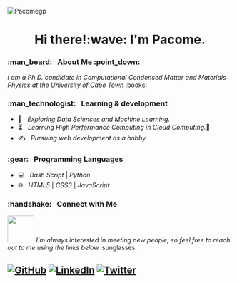 <p align="left">
  <img src="https://komarev.com/ghpvc/?username=Pacomegp" alt="Pacomegp"/> 
</p> 

<h1 align="center"> Hi there!:wave: I'm Pacome. </h1>

<h3> :man_beard: &nbsp; About Me :point_down: </h3>

<p><em>I am a Ph.D. candidate in Computational Condensed Matter and Materials Physics at the <a href="https://www.uct.ac.za/">University of Cape Town</a></em> :books:

<h3> :man_technologist: &nbsp; Learning & development </h3>

- :thinking: &nbsp; <em>Exploring Data Sciences and Machine Learning.</em>
- :hourglass_flowing_sand: &nbsp; <em>Learning High Performance Computing in Cloud Computing.</em>:monocle_face:
- :writing_hand: &nbsp; <em>Pursuing web development as a hobby.</em>

<h3> :gear: &nbsp; Programming Languages </h3>

- :computer: &nbsp; <em>Bash Script</em> | <em>Python</em>
- :globe_with_meridians: &nbsp; <em>HTML5</em> | <em>CSS3</em> | <em>JavaScript</em>

<h3> :handshake: &nbsp; Connect with Me </h3>
<img src="https://media.giphy.com/media/LnQjpWaON8nhr21vNW/giphy.gif" width="60"> <em>I'm always interested in meeting new people, so feel free to reach out to me using the links below.</em>:sunglasses:

<h2>
<p align="left">
<a href="https://github.com/Pacomegp/" target="_blank"><img alt="GitHub" src="https://img.shields.io/badge/GitHub-Pacomehub-blue?style=flat&logo=github"></a>
<a href="https://www.linkedin.com/in/pacome-nguimeya/" target="_blank"><img alt="LinkedIn" src="https://img.shields.io/badge/LinkedIn-Pacome Nguimeya-blue?style=flat&logo=linkedin"></a>
<a href="https://twitter.com/pacomenguimeya" target="_blank"><img alt="Twitter" src="https://img.shields.io/badge/Twitter-@pacomenguimeya-blue?style=flat&logo=twitter"></a>
</p>
<h2/>
